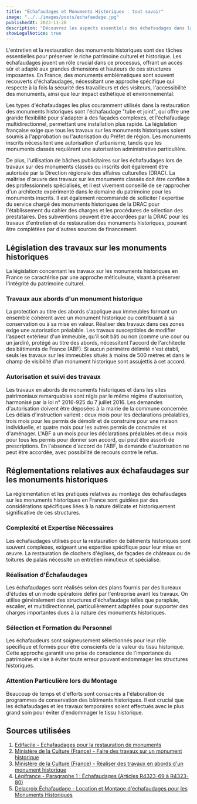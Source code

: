 ```yaml
---
title: "Échafaudages et Monuments Historiques : tout savoir"
image: "../../images/posts/echafaudage.jpg"
publishedAt: 2023-11-28
description: "Découvrez les aspects essentiels des échafaudages dans la restauration de monuments historiques, incluant les réglementations, pratiques, et considérations techniques."
showLegalNotice: true
---
```


L'entretien et la restauration des monuments historiques sont des tâches essentielles pour préserver le riche patrimoine culturel et historique. Les échafaudages jouent un rôle crucial dans ce processus, offrant un accès sûr et adapté aux grandes dimensions et hauteurs de ces structures imposantes​​. En France, des monuments emblématiques sont souvent recouverts d'échafaudages, nécessitant une approche spécifique qui respecte à la fois la sécurité des travailleurs et des visiteurs, l'accessibilité des monuments, ainsi que leur impact esthétique et environnemental​​.

Les types d'échafaudages les plus couramment utilisés dans la restauration des monuments historiques sont l'échafaudage "tube et joint", qui offre une grande flexibilité pour s'adapter à des façades complexes, et l'échafaudage multidirectionnel, permettant une installation plus rapide​​. La législation française exige que tous les travaux sur les monuments historiques soient soumis à l'approbation ou l'autorisation du Préfet de région. Les monuments inscrits nécessitent une autorisation d'urbanisme, tandis que les monuments classés requièrent une autorisation administrative particulière​​​​.

De plus, l'utilisation de bâches publicitaires sur les échafaudages lors de travaux sur des monuments classés ou inscrits doit également être autorisée par la Direction régionale des affaires culturelles (DRAC)​​. La maîtrise d'œuvre des travaux sur les monuments classés doit être confiée à des professionnels spécialisés, et il est vivement conseillé de se rapprocher d'un architecte expérimenté dans le domaine du patrimoine pour les monuments inscrits​​. Il est également recommandé de solliciter l'expertise du service chargé des monuments historiques de la DRAC pour l'établissement du cahier des charges et les procédures de sélection des prestataires​​. Des subventions peuvent être accordées par la DRAC pour les travaux d'entretien et de restauration des monuments historiques, pouvant être complétées par d'autres sources de financement​​.

## Législation des travaux sur les monuments historiques

La législation concernant les travaux sur les monuments historiques en France se caractérise par une approche méticuleuse, visant à préserver l'intégrité du patrimoine culturel.

### Travaux aux abords d'un monument historique

La protection au titre des abords s'applique aux immeubles formant un ensemble cohérent avec un monument historique ou contribuant à sa conservation ou à sa mise en valeur. Réaliser des travaux dans ces zones exige une autorisation préalable. Les travaux susceptibles de modifier l'aspect extérieur d'un immeuble, qu'il soit bâti ou non (comme une cour ou un jardin), protégé au titre des abords, nécessitent l'accord de l'architecte des bâtiments de France (ABF)​​. Si aucun périmètre délimité n'est établi, seuls les travaux sur les immeubles situés à moins de 500 mètres et dans le champ de visibilité d'un monument historique sont assujettis à cet accord​​.

### Autorisation et suivi des travaux

Les travaux en abords de monuments historiques et dans les sites patrimoniaux remarquables sont régis par le même régime d'autorisation, harmonisé par la loi n° 2016-925 du 7 juillet 2016. Les demandes d'autorisation doivent être déposées à la mairie de la commune concernée. Les délais d'instruction varient : deux mois pour les déclarations préalables, trois mois pour les permis de démolir et de construire pour une maison individuelle, et quatre mois pour les autres permis de construire et d'aménager​​. L'ABF a un mois pour les déclarations préalables et deux mois pour tous les permis pour donner son accord, qui peut être assorti de prescriptions. En l'absence d'accord de l'ABF, la demande d'autorisation ne peut être accordée, avec possibilité de recours contre le refus​​.

## Réglementations relatives aux échafaudages sur les monuments historiques

La réglementation et les pratiques relatives au montage des échafaudages sur les monuments historiques en France sont guidées par des considérations spécifiques liées à la nature délicate et historiquement significative de ces structures.

### Complexité et Expertise Nécessaires

Les échafaudages utilisés pour la restauration de bâtiments historiques sont souvent complexes, exigeant une expertise spécifique pour leur mise en œuvre. La restauration de clochers d'églises, de façades de châteaux ou de toitures de palais nécessite un entretien minutieux et spécialisé​​.

### Réalisation d'Échafaudages

Les échafaudages sont réalisés selon des plans fournis par des bureaux d'études et un mode opératoire défini par l'entreprise avant les travaux. On utilise généralement des structures d'échafaudage telles que parapluie, escalier, et multidirectionnel, particulièrement adaptées pour supporter des charges importantes dues à la nature des monuments historiques​​.

### Sélection et Formation du Personnel

Les échafaudeurs sont soigneusement sélectionnés pour leur rôle spécifique et formés pour être conscients de la valeur du tissu historique. Cette approche garantit une prise de conscience de l'importance du patrimoine et vise à éviter toute erreur pouvant endommager les structures historiques​​.

### Attention Particulière lors du Montage

Beaucoup de temps et d'efforts sont consacrés à l'élaboration de programmes de conservation des bâtiments historiques. Il est crucial que les échafaudages et les travaux temporaires soient effectués avec le plus grand soin pour éviter d'endommager le tissu historique​​.

## Sources utilisées

1. [Edifacile - Echafaudages pour la restauration de monuments](https://www.edifacile.com)
2. [Ministère de la Culture (France) - Faire des travaux sur un monument historique](https://www.culture.gouv.fr)
3. [Ministère de la Culture (France) - Réaliser des travaux en abords d'un monument historique](https://www.culture.gouv.fr)
4. [Légifrance - Paragraphe 1 : Échafaudages (Articles R4323-69 à R4323-80)](https://www.legifrance.gouv.fr)
5. [Delacroix Échafaudage - Location et Montage d'échafaudages pour les Monuments Historiques](https://www.delacroix-echafaudage.fr)